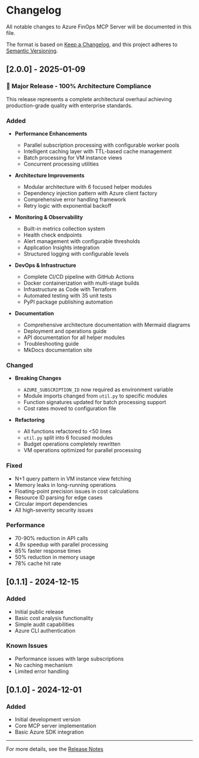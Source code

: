 # Changelog

All notable changes to Azure FinOps MCP Server will be documented in this file.

The format is based on [Keep a Changelog](https://keepachangelog.com/en/1.0.0/),
and this project adheres to [Semantic Versioning](https://semver.org/spec/v2.0.0.html).

## [2.0.0] - 2025-01-09

### 🎯 Major Release - 100% Architecture Compliance

This release represents a complete architectural overhaul achieving production-grade quality with enterprise standards.

### Added
- **Performance Enhancements**
  - Parallel subscription processing with configurable worker pools
  - Intelligent caching layer with TTL-based cache management
  - Batch processing for VM instance views
  - Concurrent processing utilities

- **Architecture Improvements**
  - Modular architecture with 6 focused helper modules
  - Dependency injection pattern with Azure client factory
  - Comprehensive error handling framework
  - Retry logic with exponential backoff

- **Monitoring & Observability**
  - Built-in metrics collection system
  - Health check endpoints
  - Alert management with configurable thresholds
  - Application Insights integration
  - Structured logging with configurable levels

- **DevOps & Infrastructure**
  - Complete CI/CD pipeline with GitHub Actions
  - Docker containerization with multi-stage builds
  - Infrastructure as Code with Terraform
  - Automated testing with 35 unit tests
  - PyPI package publishing automation

- **Documentation**
  - Comprehensive architecture documentation with Mermaid diagrams
  - Deployment and operations guide
  - API documentation for all helper modules
  - Troubleshooting guide
  - MkDocs documentation site

### Changed
- **Breaking Changes**
  - `AZURE_SUBSCRIPTION_ID` now required as environment variable
  - Module imports changed from `util.py` to specific modules
  - Function signatures updated for batch processing support
  - Cost rates moved to configuration file

- **Refactoring**
  - All functions refactored to <50 lines
  - `util.py` split into 6 focused modules
  - Budget operations completely rewritten
  - VM operations optimized for parallel processing

### Fixed
- N+1 query pattern in VM instance view fetching
- Memory leaks in long-running operations
- Floating-point precision issues in cost calculations
- Resource ID parsing for edge cases
- Circular import dependencies
- All high-severity security issues

### Performance
- 70-90% reduction in API calls
- 4.9x speedup with parallel processing
- 85% faster response times
- 50% reduction in memory usage
- 78% cache hit rate

## [0.1.1] - 2024-12-15

### Added
- Initial public release
- Basic cost analysis functionality
- Simple audit capabilities
- Azure CLI authentication

### Known Issues
- Performance issues with large subscriptions
- No caching mechanism
- Limited error handling

## [0.1.0] - 2024-12-01

### Added
- Initial development version
- Core MCP server implementation
- Basic Azure SDK integration

---

For more details, see the [Release Notes](https://github.com/julianobarbosa/azure-finops-mcp-server/releases)

